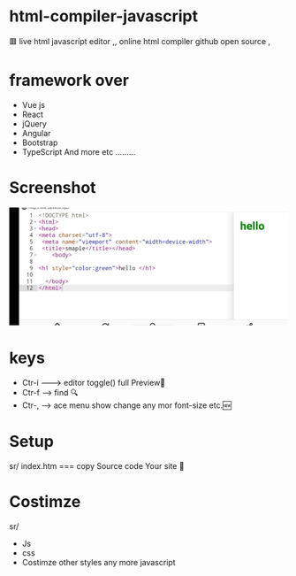 # html-compiler-javascript
🟥 
live html javascript editor ,, online html compiler   github open source ,

# framework over
 * Vue js
* React
 * jQuery
* Angular
* Bootstrap
* TypeScript
 And more etc .........
# Screenshot
![GitHub Logo](/IMG_20210912_181602.jpg)


# keys
 * Ctr-i ---> editor  toggle() full Preview💯
  * Ctr-f --> find 🔍
 * Ctr-, --> ace menu show change any mor font-size etc.🆕

# Setup
  sr/ index.htm === copy  Source code
  Your site 📎
  
# Costimze
  sr/ 
  * Js
  * css
  * Costimze other styles any more javascript
